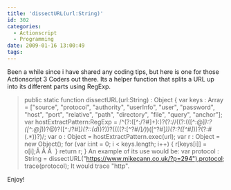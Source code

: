 ```yaml
---
title: 'dissectURL(url:String)'
id: 302
categories:
  - Actionscript
  - Programming
date: 2009-01-16 13:00:49
tags:
---
```


Been a while since i have shared any coding tips, but here is one for those Actionscript 3 Coders out there. Its a helper function that splits a URL up into its different parts using RegExp.
> public static function dissectURL(url:String) : Object
> {
> var keys : Array = ["source", "protocol", "authority", "userInfo", "user", "password", "host", "port", "relative", "path", "directory", "file", "query", "anchor"];
> var hostExtractPattern:RegExp = /^(?:([^:/?#]+):)?(?://((?:(([^:@]*):?([^:@]*))?@)?([^:/?#]*)(?::(d*))?))?((((?:[^?#/]*/)*)([^?#]*))(?:?([^#]*))?(?:#(.*))?)/;
> var o : Object = hostExtractPattern.exec(url);
> var r : Object = new Object();
> for (var i:int = 0; i &lt; keys.length; i++) { r[keys[i]] = o[i];Â Â Â  }
> return r;
> }
An example of its use would be:
> var protocol : String = dissectURL("https://www.mikecann.co.uk/?p=294").protocol;
> trace(protocol);
It would trace "http".

Enjoy!